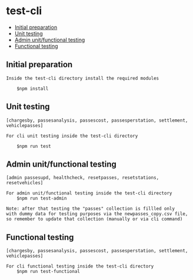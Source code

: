 # test-cli

<!-- toc -->
* [Initial preparation](#initial_preparation)
* [Unit testing](#unit_testing)
* [Admin unit/functional testing](#admin)
* [Functional testing](#functional_testing)
<!-- tocstop -->

## Initial preparation
<!-- initial_preparation -->
```
Inside the test-cli directory install the required modules

    $npm install

```
<!-- initial_preparationstop -->
## Unit testing
<!-- unit_testing -->
```
[chargesby, passesanalysis, passescost, passesperstation, settlement, vehiclepasses]

For cli unit testing inside the test-cli directory 

    $npm run test

```
<!-- unit_testingstop -->

## Admin unit/functional testing
<!-- admin_testing -->
```
[admin passesupd, healthcheck, resetpasses, resetstations, resetvehicles]

For admin unit/functional testing inside the test-cli directory 
    $npm run test-admin 

Note: after that testing the "passes" collection is fillled only 
with dummy data for testing purposes via the newpasses_copy.csv file, 
so remember to update that collection (manually or via cli command)

```
<!-- admin_testingstop -->

## Functional testing
<!-- functional_testing -->
```
[chargesby, passesanalysis, passescost, passesperstation, settlement, vehiclepasses]

For cli functional testing inside the test-cli directory 
    $npm run test-functional

```
<!-- functional_testingstop -->